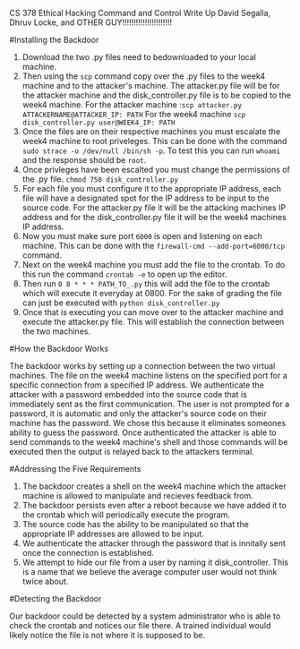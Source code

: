 CS 378 Ethical Hacking Command and Control Write Up
David Segalla, Dhruv Locke, and OTHER GUY!!!!!!!!!!!!!!!!!!!!!!

#Installing the Backdoor

1) Download the two .py files need to bedownloaded to your local machine.
2) Then using the `scp` command copy over the .py files to the week4 machine and to the attacker's machine. The attacker.py file will be for the attacker machine and the disk_controller.py file is to be copied to the week4 machine. For the attacker machine :`scp attacker.py ATTACKERNAME@ATTACKER_IP: PATH` For the week4 machine `scp disk_controller.py user@WEEK4_IP: PATH`
3) Once the files are on their respective machines you must escalate the week4 machine to root priveleges. This can be done with the command `sudo strace -o /dev/null /bin/sh -p`. To test this you can run `whoami` and the response should be `root`.
4) Once privleges have been escalted you must change the permissions of the .py file. `chmod 750 disk_controller.py`
5) For each file you must configure it to the appropriate IP address, each file will have a designated spot for the IP address to be input to the source code. For the attacker.py file it will be the attacking machines IP address and for the disk_controller.py file it will be the week4 machines IP address. 
6) Now you must make sure port `6000` is open and listening on each machine. This can be done with the `firewall-cmd --add-port=6000/tcp` command.
7) Next on the week4 machine you must add the file to the crontab. To do this run the command `crontab -e` to open up the editor.
8) Then run `0 8 * * * PATH_TO_.py` this will add the file to the crontab which will execute it everyday at 0800. For the sake of grading the file can just be executed with `python disk_controller.py`
9) Once that is executing you can move over to the attacker machine and execute the attacker.py file. This will establish the connection between the two machines.


#How the Backdoor Works

The backdoor works by setting up a connection between the two virtual machines. The file on the week4 machine listens on the specified port for a specific connection from a specified IP address. We authenticate the attacker with a password embedded into the source code that is immediately sent as the first communication. The user is not prompted for a password, it is automatic and only the attacker's source code on their machine has the password. We chose this because it eliminates someones ability to guess the password. Once authenticated the attacker is able to send commands to the week4 machine's shell and those commands will be executed then the output is relayed back to the attackers terminal. 


#Addressing the Five Requirements 

1) The backdoor creates a shell on the week4 machine which the attacker machine is allowed to manipulate and recieves feedback from.
2) The backdoor persists even after a reboot because we have added it to the crontab which will periodically execute the program.
3) The source code has the ability to be manipulated so that the appropriate IP addresses are allowed to be input.
4) We authenticate the attacker through the password that is innitally sent once the connection is established.
5) We attempt to hide our file from a user by naming it disk_controller. This is a name that we believe the average computer user would not think twice about.


#Detecting the Backdoor

Our backdoor could be detected by a system administrator who is able to check the crontab and notices our file there. A trained individual would likely notice the file is not where it is supposed to be. 


